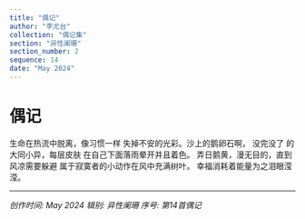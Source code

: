 ```yaml
---
title: "偶记"
author: "李尤台"
collection: "偶记集"
section: "异性阑珊"
section_number: 2
sequence: 14
date: "May 2024"
---
```


# 偶记

生命在热流中脱离，像习惯一样
失掉不安的光彩。沙上的鹅卵石啊，
没完没了 的大同小异，每层皮肤
在自己下面落雨晕开并且着色。
弄日鹅黄，漫无目的，直到风凉需要躲避
属于寂寞者的小动作在风中充满树叶。
幸福消耗着能量为之泪眼滢滢。

---
*创作时间: May 2024*
*辑别: 异性阑珊*
*序号: 第14首偶记*
